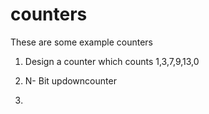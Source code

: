 # counters
These are some example counters


1. Design a counter which counts 1,3,7,9,13,0


2. N- Bit updowncounter


3. 

